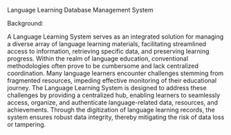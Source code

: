 Language Learning Database Management System

Background:

A Language Learning System serves as an integrated solution for managing a diverse array of language learning materials, facilitating streamlined access to information, retrieving specific data, and preserving learning progress. Within the realm of language education, conventional methodologies often prove to be cumbersome and lack centralized coordination. Many language learners encounter challenges stemming from fragmented resources, impeding effective monitoring of their educational journey. The Language Learning System is designed to address these challenges by providing a centralized hub, enabling learners to seamlessly access, organize, and authenticate language-related data, resources, and achievements. Through the digitization of language learning records, the system ensures robust data integrity, thereby mitigating the risk of data loss or tampering.
